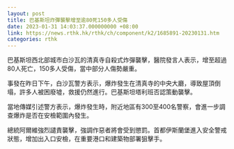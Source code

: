 ```yaml
---
layout: post
title: 巴基斯坦炸彈襲擊增至逾80死150多人受傷
date: 2023-01-31 14:03:37.000000000 +08:00
link: https://news.rthk.hk/rthk/ch/component/k2/1685891-20230131.htm
categories: rthk
---
```


巴基斯坦西北部城市白沙瓦的清真寺自殺式炸彈襲擊，醫院發言人表示，增至超過80人死亡，150多人受傷，當中部分人傷勢嚴重。

事發在昨日下午，白沙瓦警方表示，爆炸發生在清真寺的中央大廳，導致屋頂倒塌，許多人被困廢墟，救援仍然進行。巴基斯坦塔利班否認策動襲擊。

當地傳媒引述警方表示，爆炸發生時，附近地區有300至400名警察，會進一步調查爆炸是否在安檢範圍內發生。

總統阿爾維強烈譴責襲擊，強調作惡者將會受到懲罰。首都伊斯蘭堡進入安全警戒狀態，增加出入口安檢，在重要港口和建築物部署狙擊手。
